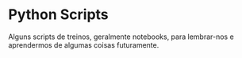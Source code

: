 # Python Scripts

Alguns scripts de treinos, geralmente notebooks, para lembrar-nos e aprendermos de algumas coisas futuramente.
